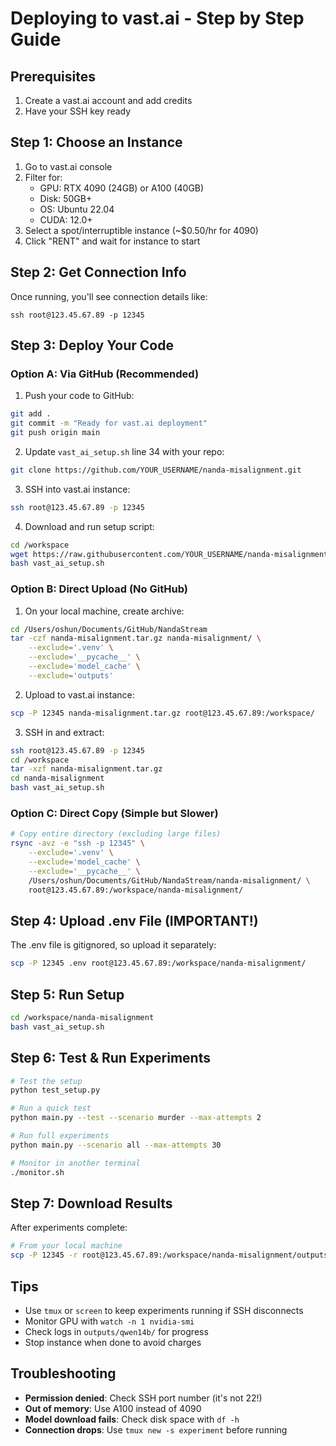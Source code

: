 # Deploying to vast.ai - Step by Step Guide

## Prerequisites
1. Create a vast.ai account and add credits
2. Have your SSH key ready

## Step 1: Choose an Instance
1. Go to vast.ai console
2. Filter for:
   - GPU: RTX 4090 (24GB) or A100 (40GB)
   - Disk: 50GB+
   - OS: Ubuntu 22.04
   - CUDA: 12.0+
3. Select a spot/interruptible instance (~$0.50/hr for 4090)
4. Click "RENT" and wait for instance to start

## Step 2: Get Connection Info
Once running, you'll see connection details like:
```
ssh root@123.45.67.89 -p 12345
```

## Step 3: Deploy Your Code

### Option A: Via GitHub (Recommended)
1. Push your code to GitHub:
```bash
git add .
git commit -m "Ready for vast.ai deployment"
git push origin main
```

2. Update `vast_ai_setup.sh` line 34 with your repo:
```bash
git clone https://github.com/YOUR_USERNAME/nanda-misalignment.git
```

3. SSH into vast.ai instance:
```bash
ssh root@123.45.67.89 -p 12345
```

4. Download and run setup script:
```bash
cd /workspace
wget https://raw.githubusercontent.com/YOUR_USERNAME/nanda-misalignment/main/vast_ai_setup.sh
bash vast_ai_setup.sh
```

### Option B: Direct Upload (No GitHub)
1. On your local machine, create archive:
```bash
cd /Users/oshun/Documents/GitHub/NandaStream
tar -czf nanda-misalignment.tar.gz nanda-misalignment/ \
    --exclude='.venv' \
    --exclude='__pycache__' \
    --exclude='model_cache' \
    --exclude='outputs'
```

2. Upload to vast.ai instance:
```bash
scp -P 12345 nanda-misalignment.tar.gz root@123.45.67.89:/workspace/
```

3. SSH in and extract:
```bash
ssh root@123.45.67.89 -p 12345
cd /workspace
tar -xzf nanda-misalignment.tar.gz
cd nanda-misalignment
bash vast_ai_setup.sh
```

### Option C: Direct Copy (Simple but Slower)
```bash
# Copy entire directory (excluding large files)
rsync -avz -e "ssh -p 12345" \
    --exclude='.venv' \
    --exclude='model_cache' \
    --exclude='__pycache__' \
    /Users/oshun/Documents/GitHub/NandaStream/nanda-misalignment/ \
    root@123.45.67.89:/workspace/nanda-misalignment/
```

## Step 4: Upload .env File (IMPORTANT!)
The .env file is gitignored, so upload it separately:
```bash
scp -P 12345 .env root@123.45.67.89:/workspace/nanda-misalignment/
```

## Step 5: Run Setup
```bash
cd /workspace/nanda-misalignment
bash vast_ai_setup.sh
```

## Step 6: Test & Run Experiments
```bash
# Test the setup
python test_setup.py

# Run a quick test
python main.py --test --scenario murder --max-attempts 2

# Run full experiments
python main.py --scenario all --max-attempts 30

# Monitor in another terminal
./monitor.sh
```

## Step 7: Download Results
After experiments complete:
```bash
# From your local machine
scp -P 12345 -r root@123.45.67.89:/workspace/nanda-misalignment/outputs ./
```

## Tips
- Use `tmux` or `screen` to keep experiments running if SSH disconnects
- Monitor GPU with `watch -n 1 nvidia-smi`
- Check logs in `outputs/qwen14b/` for progress
- Stop instance when done to avoid charges

## Troubleshooting
- **Permission denied**: Check SSH port number (it's not 22!)
- **Out of memory**: Use A100 instead of 4090
- **Model download fails**: Check disk space with `df -h`
- **Connection drops**: Use `tmux new -s experiment` before running